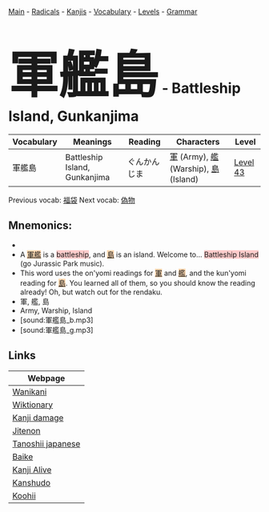 <style> bigfont {font-size: 100px}</style>
[Main](../README.md) -
[Radicals](../radicals.md) -
[Kanjis](../kanjis.md) -
[Vocabulary](../vocabulary.md) -
[Levels](../levels.md) -
[Grammar](../grammar.md)
# <bigfont> 軍艦島</bigfont> - Battleship Island, Gunkanjima 

| Vocabulary | Meanings | Reading | Characters | Level |
| --- | --- | --- | --- | --- |
| 軍艦島 | Battleship Island, Gunkanjima | ぐんかんじま |  [軍](../kanjis/軍.md) (Army), [艦](../kanjis/艦.md) (Warship), [島](../kanjis/島.md) (Island) | [Level 43](../levels/wk_level43.md) |

Previous vocab: [福袋](福袋.md) Next vocab: [偽物](偽物.md) 

## Mnemonics:

* 
* A <span style="background-color:#fed8b1"> [軍艦]([軍](https://jisho.org/search/軍)艦)</span> is a <span style="background-color:#ffcccb"> battleship</span>, and <span style="background-color:#fed8b1"> [島](https://jisho.org/search/島)</span> is an island. Welcome to... <span style="background-color:#ffcccb"> Battleship Island</span> (go Jurassic Park music).
* This word uses the on'yomi readings for <span style="background-color:#fed8b1"> [軍](https://jisho.org/search/軍)</span> and <span style="background-color:#fed8b1"> [艦](https://jisho.org/search/艦)</span>, and the kun'yomi reading for <span style="background-color:#fed8b1"> [島](https://jisho.org/search/島)</span>. You learned all of them, so you should know the reading already! Oh, but watch out for the rendaku.
* 軍, 艦, 島
* Army, Warship, Island
* [sound:軍艦島_b.mp3]
* [sound:軍艦島_g.mp3]


## Links 

| Webpage |
| --- |
| [Wanikani          ](https://www.wanikani.com/kanji/軍艦島) |
| [Wiktionary        ](https://en.wiktionary.org/wiki/軍艦島) |
| [Kanji damage      ](http://www.kanjidamage.com/kanji/search?utf8=✓&q=軍艦島) |
| [Jitenon           ](https://jitenon.com/kanji/軍艦島) |
| [Tanoshii japanese ](https://www.tanoshiijapanese.com/dictionary/kanji.cfm?k=軍艦島) |
| [Baike             ](https://baike.baidu.com/item/軍艦島) |
| [Kanji Alive       ](https://app.kanjialive.com/軍艦島) |
| [Kanshudo          ](https://www.kanshudo.com/searchmn?q=軍艦島) |
| [Koohii            ](https://kanji.koohii.com/study/kanji/軍艦島) |
